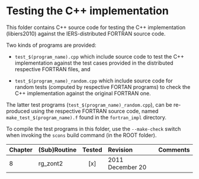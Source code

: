 # Testing the C++ implementation

This folder contains C++ source code for testing the C++ implementation 
(libiers2010) against the IERS-distributed FORTRAN source code.

Two kinds of programs are provided:
  * `test_$(program_name).cpp` which include source code to test the C++ 
    implementation against the test cases provided in the distributed 
    respective FORTRAN files, and

  * `test_$(program_name)_random.cpp` which include source code for random 
    tests (computed by respective FORTAN programs) to check the C++ 
    implementation against the original FORTRAN one.

The latter test programs (`test_$(program_name)_random.cpp`), can be 
re-produced using the respective FORTRAN source code, named 
`make_test_$(program_name).f` found in the `fortran_impl` directory.

To compile the test programs in this folder, use the `--make-check` switch 
when invoking the `scons` build command (in the ROOT folder).

| Chapter | (Sub)Routine | Tested | Revision         | Comments |
|:--------|:-------------|:------:|:-----------------|:---------|
| 8       | rg_zont2     | [x]    | 2011 December 20 |          |
